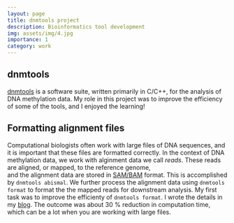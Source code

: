```yaml
---
layout: page
title: dnmtools project
description: Bioinformatics tool development
img: assets/img/4.jpg
importance: 1
category: work
---
```


## dnmtools
[dnmtools](https://github.com/smithlabcode/dnmtools) is a software suite,
written primarily in C/C++, for the analysis of DNA methylation data.
My role in this project was to improve the efficiency of some of the tools,
and I enjoyed the learning!

## Formatting alignment files

Computational biologists often work with large files of DNA sequences,
and it is important that these files are formatted correctly. In the
context of DNA methylation data, we work with alginment data we call *reads*.
These reads are aligned, or mapped, to the reference genome,  
and the alignment data
are stored in [SAM/BAM](chrome-extension://efaidnbmnnnibpcajpcglclefindmkaj/https://samtools.github.io/hts-specs/SAMv1.pdf) format. This is accomplished
by `dnmtools abismal`. We further process the alignment data using
`dnmtools format` to format the the mapped reads for downstream analysis.
My first task was to improve the efficienty of `dnmtools format`. 
I wrote the details in my [blog](../../blog/2023/revcomp-byte). 
The outcome was about 30 % reduction in computation time, which can be
a lot when you are working with large files.
